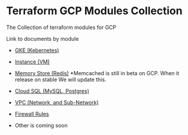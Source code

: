 # Terraform GCP Modules Collection

The Collection of terraform modules for GCP

Link to documents by module

- [GKE (Kebernetes)](modules/gke)

- [Instance (VM)](modules/instance)

- [Memory Store (Redis)](modules/memorystore) \*Memcached is still in beta on GCP. When it release on stable We will update this.

- [Cloud SQL (MySQL, Postgres)](modules/sql)

- [VPC (Network, and Sub-Network)](modules/vpc)

- [Firewall Rules](modules/firewall)

- Other is coming soon

